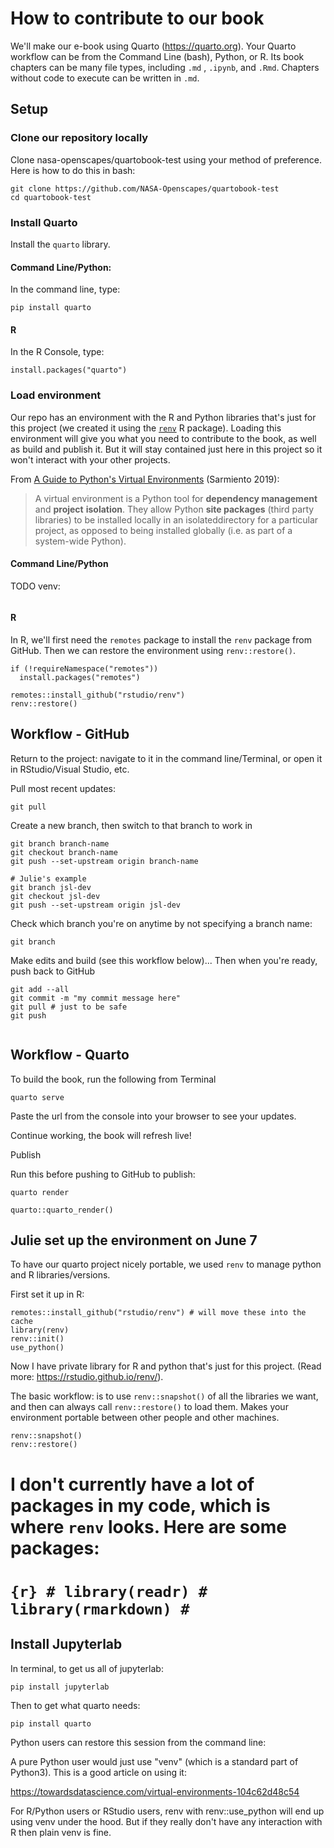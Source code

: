 # How to contribute to our book

We'll make our e-book using Quarto ([<https://quarto.org>](https://quarto.org/docs/getting-started/installation.html)). Your Quarto workflow can be from the Command Line (bash), Python, or R. Its book chapters can be many file types, including `.md` , `.ipynb`, and `.Rmd`. Chapters without code to execute can be written in `.md`.

## Setup

### Clone our repository locally

Clone nasa-openscapes/quartobook-test using your method of preference. Here is how to do this in bash:

```{bash}
git clone https://github.com/NASA-Openscapes/quartobook-test
cd quartobook-test
```

### Install Quarto

Install the `quarto` library.

#### Command Line/Python:

In the command line, type:

```{bash}
pip install quarto
```

#### R

In the R Console, type:

```{r, eval=FALSE}
install.packages("quarto")
```

### Load environment

Our repo has an environment with the R and Python libraries that's just for this project (we created it using the [`renv`](https://rstudio.github.io/renv/) R package). Loading this environment will give you what you need to contribute to the book, as well as build and publish it. But it will stay contained just here in this project so it won't interact with your other projects.

From [A Guide to Python's Virtual Environments](https://towardsdatascience.com/virtual-environments-104c62d48c54) (Sarmiento 2019):

> A virtual environment is a Python tool for **dependency management** and **project** **isolation**. They allow Python **site packages** (third party libraries) to be installed locally in an isolateddirectory for a particular project, as opposed to being installed globally (i.e. as part of a system-wide Python).

#### Command Line/Python 

TODO venv:

```{bash}

```

#### R

In R, we'll first need the `remotes` package to install the `renv` package from GitHub. Then we can restore the environment using `renv::restore()`.

```{r}
if (!requireNamespace("remotes"))
  install.packages("remotes")

remotes::install_github("rstudio/renv")
renv::restore()

```

## Workflow - GitHub

Return to the project: navigate to it in the command line/Terminal, or open it in RStudio/Visual Studio, etc.

Pull most recent updates:

```{bash}
git pull 
```

Create a new branch, then switch to that branch to work in

```{bash}
git branch branch-name
git checkout branch-name
git push --set-upstream origin branch-name

# Julie's example
git branch jsl-dev
git checkout jsl-dev
git push --set-upstream origin jsl-dev
```

Check which branch you're on anytime by not specifying a branch name:

```{bash}
git branch
```

Make edits and build (see this workflow below)... Then when you're ready, push back to GitHub

```{bash}
git add --all
git commit -m "my commit message here"
git pull # just to be safe
git push 


```

## Workflow - Quarto

To build the book, run the following from Terminal

```{bash}
quarto serve
```

Paste the url from the console into your browser to see your updates.

Continue working, the book will refresh live!

Publish

Run this before pushing to GitHub to publish:

```{bash}
quarto render
```

    quarto::quarto_render()

## Julie set up the environment on June 7

To have our quarto project nicely portable, we used `renv` to manage python and R libraries/versions.

First set it up in R:

```{r, eval=FALSE}
remotes::install_github("rstudio/renv") # will move these into the cache
library(renv)
renv::init()
use_python()
```

Now I have private library for R and python that's just for this project. (Read more: <https://rstudio.github.io/renv/>).

The basic workflow: is to use `renv::snapshot()` of all the libraries we want, and then can always call `renv::restore()` to load them. Makes your environment portable between other people and other machines.

```{r, eval=FALSE}
renv::snapshot()
renv::restore()
```

# I don't currently have a lot of packages in my code, which is where `renv` looks. Here are some packages:

# 

# `{r} # library(readr) # library(rmarkdown) #`

## Install Jupyterlab

In terminal, to get us all of jupyterlab:

```{bash}
pip install jupyterlab
```

Then to get what quarto needs:

```{bash}
pip install quarto
```

Python users can restore this session from the command line:

A pure Python user would just use "venv" (which is a standard part of Python3). This is a good article on using it:

<https://towardsdatascience.com/virtual-environments-104c62d48c54>

For R/Python users or RStudio users, renv with renv::use_python will end up using venv under the hood. But if they really don't have any interaction with R then plain venv is fine.
